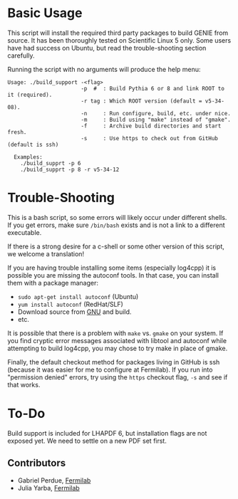# Basic Usage

This script will install the required third party packages to build GENIE 
from source. It has been thoroughly tested on Scientific Linux 5 only. Some
users have had success on Ubuntu, but read the trouble-shooting section
carefully.

Running the script with no arguments will produce the help menu:

    Usage: ./build_support -<flag>
                           -p  #  : Build Pythia 6 or 8 and link ROOT to it (required).
                           -r tag : Which ROOT version (default = v5-34-08).
                           -n     : Run configure, build, etc. under nice.
                           -m     : Build using "make" instead of "gmake".
                           -f     : Archive build directories and start fresh.
                           -s     : Use https to check out from GitHub (default is ssh)
     
      Examples:  
        ./build_supprt -p 6
        ./build_supprt -p 8 -r v5-34-12

# Trouble-Shooting

This is a bash script, so some errors will likely occur under different
shells. If you get errors, make sure `/bin/bash` exists and is not a 
link to a different executable.

If there is a strong desire for a c-shell or some other version of this 
script, we welcome a translation!

If you are having trouble installing some items (especially log4cpp) it 
is possible you are missing the autoconf tools. In that case, you can 
install them with a package manager:

* `sudo apt-get install autoconf` (Ubuntu)
* `yum install autoconf` (RedHat/SLF)
* Download source from [GNU](http://ftp.gnu.org/gnu/autoconf/) and build.
* etc.

It is possible that there is a problem with `make` vs. `gmake` on your 
system. If you find cryptic error messages associated with libtool and 
autoconf while attempting to build log4cpp, you may chose to try make
in place of gmake.

Finally, the default checkout method for packages living in GitHub is
ssh (because it was easier for me to configure at Fermilab). If you run
into "permission denied" errors, try using the `https` checkout flag,
`-s` and see if that works.

# To-Do

Build support is included for LHAPDF 6, but installation flags are not
exposed yet. We need to settle on a new PDF set first.

## Contributors

* Gabriel Perdue,  [Fermilab](http://www.fnal.gov)
* Julia Yarba,     [Fermilab](http://www.fnal.gov)

